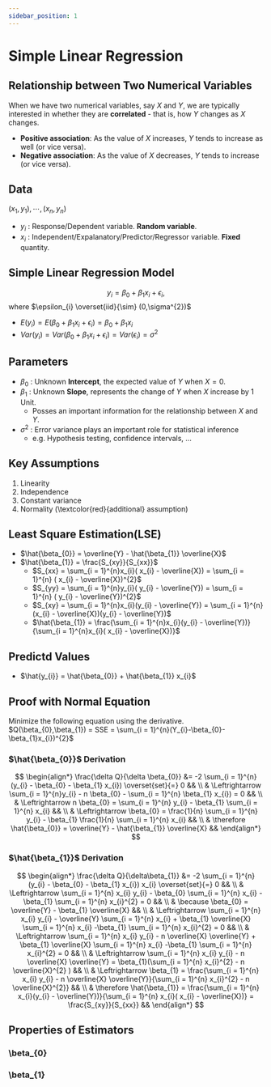 ```yaml
---
sidebar_position: 1
---
```


# Simple Linear Regression

## Relationship between Two Numerical Variables

When we have two numerical variables, say $X$ and $Y$, we are typically interested in whether they are **correlated** - that is, how $Y$ changes as $X$ changes.
- **Positive association**: As the value of $X$ increases, $Y$ tends to increase as well (or vice versa).
- **Negative association**: As the value of $X$ decreases, $Y$ tends to increase (or vice versa).

## Data

$(x_{1},y_{1}), \cdots, (x_{n},y_{n})$
- $y_{i}$ : Response/Dependent variable. **Random variable**.
- $x_{i}$ : Independent/Expalanatory/Predictor/Regressor variable. **Fixed** quantity.

## Simple Linear Regression Model

$$y_{i} = \beta_{0} + \beta_{1}x_{i}+\epsilon_{i},$$ 
where $\epsilon_{i} \overset{iid}{\sim} (0,\sigma^{2})$

- $E(y_{i}) = E(\beta_{0} + \beta_{1}x_{i}+\epsilon_{i}) = \beta_{0} + \beta_{1}x_{i}$
- $Var(y_{i}) = Var(\beta_{0} + \beta_{1}x_{i}+\epsilon_{i}) = Var(\epsilon_{i}) = \sigma^{2}$


## Parameters
- $\beta_{0}$ : Unknown **Intercept**, the expected value of $Y$ when $X=0$.
- $\beta_{1}$ : Unknown **Slope**, represents the change of $Y$ when $X$ increase by 1 Unit.
  - Posses an important information for the relationship between $X$ and $Y$.
- $\sigma^{2}$ : Error variance plays an important role for statistical inference
  - e.g. Hypothesis testing, confidence intervals, $\ldots$


## Key Assumptions

1) Linearity
2) Independence
3) Constant variance
4) Normality (\textcolor{red}{additional} assumption)

## Least Square Estimation(LSE)

- $\hat{\beta_{0}} = \overline{Y} - \hat{\beta_{1}} \overline{X}$
- $\hat{\beta_{1}} = \frac{S_{xy}}{S_{xx}}$
  - $S_{xx} = \sum_{i = 1}^{n}x_{i}( x_{i} - \overline{X}) = \sum_{i = 1}^{n} ( x_{i} - \overline{X})^{2}$
  - $S_{yy} = \sum_{i = 1}^{n}y_{i}( y_{i} - \overline{Y}) = \sum_{i = 1}^{n} ( y_{i} - \overline{Y})^{2}$
  - $S_{xy} = \sum_{i = 1}^{n}x_{i}(y_{i} - \overline{Y}) = \sum_{i = 1}^{n}(x_{i} - \overline{X})(y_{i} - \overline{Y})$
  - $\hat{\beta_{1}} = \frac{\sum_{i = 1}^{n}x_{i}(y_{i} - \overline{Y})}{\sum_{i = 1}^{n}x_{i}( x_{i} - \overline{X})}$


## Predictd Values
- $\hat{y_{i}} = \hat{\beta_{0}} + \hat{\beta_{1}} x_{i}$


## Proof with Normal Equation
Minimize the following equation using the derivative.
$Q(\beta_{0},\beta_{1}) = SSE = \sum_{i = 1}^{n}(Y_{i}-\beta_{0}-\beta_{1}x_{i})^{2}$ 


### $\hat{\beta_{0}}$ Derivation
$$
\begin{align*}
\frac{\delta Q}{\delta \beta_{0}} &= -2 \sum_{i = 1}^{n}(y_{i} - \beta_{0} - \beta_{1} x_{i}) \overset{set}{=} 0 &&
\\
& \Leftrightarrow \sum_{i = 1}^{n}y_{i} - n \beta_{0} - \sum_{i = 1}^{n} \beta_{1} x_{i}) = 0 &&
\\
& \Leftrightarrow n \beta_{0} = \sum_{i = 1}^{n} y_{i} - \beta_{1} \sum_{i = 1}^{n} x_{i} &&
\\
& \Leftrightarrow \beta_{0} = \frac{1}{n} \sum_{i = 1}^{n} y_{i} - \beta_{1} \frac{1}{n} \sum_{i = 1}^{n} x_{i} && 
\\
& \therefore \hat{\beta_{0}} = \overline{Y} - \hat{\beta_{1}} \overline{X} &&
\end{align*}
$$


### $\hat{\beta_{1}}$ Derivation
$$
\begin{align*}
\frac{\delta Q}{\delta\beta_{1}} &= -2 \sum_{i = 1}^{n}(y_{i} - \beta_{0} - \beta_{1} x_{i}) x_{i} \overset{set}{=} 0 &&
\\
& \Leftrightarrow \sum_{i = 1}^{n} x_{i} y_{i} - \beta_{0} \sum_{i = 1}^{n} x_{i} - \beta_{1} \sum_{i = 1}^{n} x_{i}^{2} = 0 &&
\\
& \because \beta_{0} = \overline{Y} - \beta_{1} \overline{X} &&
\\
& \Leftrightarrow \sum_{i = 1}^{n} x_{i} y_{i} - \overline{Y} \sum_{i = 1}^{n} x_{i} + \beta_{1} \overline{X} \sum_{i = 1}^{n} x_{i} -\beta_{1} \sum_{i = 1}^{n} x_{i}^{2} = 0 &&
\\
& \Leftrightarrow \sum_{i = 1}^{n} x_{i} y_{i} - n \overline{X} \overline{Y} + \beta_{1} \overline{X} \sum_{i = 1}^{n} x_{i} -\beta_{1} \sum_{i = 1}^{n} x_{i}^{2} = 0 &&
\\
& \Leftrightarrow \sum_{i = 1}^{n} x_{i} y_{i} - n \overline{X} \overline{Y} = \beta_{1}(\sum_{i = 1}^{n} x_{i}^{2} - n \overline{X}^{2} )  &&
\\
& \Leftrightarrow \beta_{1} = \frac{\sum_{i = 1}^{n} x_{i} y_{i} - n \overline{X} \overline{Y}}{\sum_{i = 1}^{n} x_{i}^{2} - n \overline{X}^{2}} &&
\\
& \therefore \hat{\beta_{1}} = \frac{\sum_{i = 1}^{n} x_{i}(y_{i} - \overline{Y})}{\sum_{i = 1}^{n} x_{i}( x_{i} - \overline{X})} = \frac{S_{xy}}{S_{xx}} &&
\end{align*}
$$

## Properties of Estimators
### \beta_{0}

### \beta_{1}

